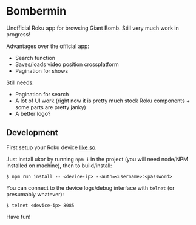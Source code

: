 # Bombermin #

Unofficial Roku app for browsing Giant Bomb. Still very much work in progress!

Advantages over the official app:

+ Search function
+ Saves/loads video position crossplatform
+ Pagination for shows

Still needs:

+ Pagination for search
+ A lot of UI work (right now it is pretty much stock Roku components + some parts are pretty janky)
+ A better logo?

## Development ##

First setup your Roku device [like so](https://blog.roku.com/developer/developer-setup-guide).

Just install ukor by running `npm i` in the project (you will need node/NPM installed on machine), then to build/install:

```
$ npm run install -- <device-ip> --auth=<username>:<password>
```

You can connect to the device logs/debug interface with `telnet` (or presumably whatever):

```
$ telnet <device-ip> 8085
```

Have fun!
